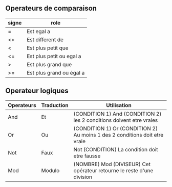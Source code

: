 ## Operateurs de comparaison

| signe | role                     |
| ----- | ------------------------ |
| =     | Est egal a               |
| <>    | Est different de         |
| <     | Est plus petit que       |
| <=    | Est plus petit ou egal a |
| >     | Est plus grand que       |
| >=    | Est plus grand ou égal a |

## Operateur logiques

| Operateurs | Traduction | Utilisation                                                                |
| ---------- | ---------- | -------------------------------------------------------------------------- |
| And        | Et         | (CONDITION 1) And (CONDITION 2) les 2 conditions doivent etre vraies       |
| Or         | Ou         | (CONDITION 1) Or (CONDITION 2) Au moins 1 des 2 conditions doit etre vraie |
| Not        | Faux       | Not (CONDITION) La condition doit etre fausse                              |
| Mod        | Modulo     | (NOMBRE) Mod (DIVISEUR) Cet opérateur retourne le reste d'une division     |
